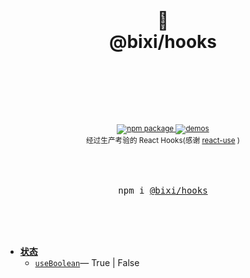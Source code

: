 <div align="center">
  <h1>
    <br/>
    🚀
    <br />
    @bixi/hooks
    <br />
    <br />
    <br />
  </h1>
  <sup>
    <br />
    <br />
    <a href="https://www.npmjs.com/package/@bixi/hooks">
       <img src="https://img.shields.io/npm/v/@bixi/hooks.svg" alt="npm package" />
    </a>
    <a href="http://git.olivewind.com/bixi-hooks">
      <img src="https://img.shields.io/badge/demos-🚀-yellow.svg" alt="demos" />
    </a>
    <br />
    经过生产考验的 React Hooks(感谢 <a href="https://github.com/streamich/react-use" target="_blank">react-use</a>   )
  </sup>
  <br />
  <br />
  <br />
  <br />
  <pre>npm i <a href="https://www.npmjs.com/package/@bixi/hooks">@bixi/hooks</a></pre>
  <br />
  <br />
  <br />
</div>

- [**状态**](http://git.olivewind.com/bixi-hooks/?path=/story/%E7%8A%B6%E6%80%81-useboolean--docs)
  - [`useBoolean`](http://git.olivewind.com/bixi-hooks/?path=/story/%E7%8A%B6%E6%80%81-useboolean--docs)&mdash;  True | False
    <br/>
    <br/>

